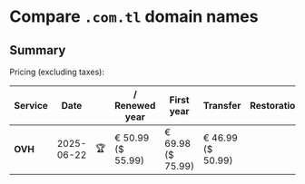 # Compare `.com.tl` domain names

## Summary

Pricing (excluding taxes):

| Service | Date |  | / Renewed year | First year | Transfer | Restoration |
|--|--|--|--|--|--|--|
| **OVH** | 2025-06-22 | 🏆 | € 50.99<br>($ 55.99) | € 69.98<br>($ 75.99) | € 46.99<br>($ 50.99) |  |

